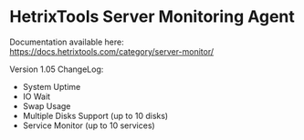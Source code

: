 # HetrixTools Server Monitoring Agent

Documentation available here: https://docs.hetrixtools.com/category/server-monitor/

Version 1.05 ChangeLog:
- System Uptime
- IO Wait
- Swap Usage
- Multiple Disks Support (up to 10 disks)
- Service Monitor (up to 10 services)
